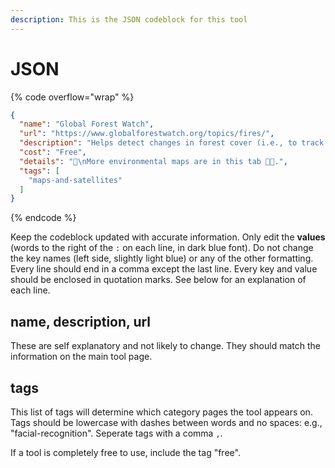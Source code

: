 ```yaml
---
description: This is the JSON codeblock for this tool
---
```


# JSON

{% code overflow="wrap" %}
```json
{
  "name": "Global Forest Watch",
  "url": "https://www.globalforestwatch.org/topics/fires/",
  "description": "Helps detect changes in forest cover (i.e., to track deforestation). Also includes Global Fire Watch (VIRSS data)",
  "cost": "Free",
  "details": "📍\nMore environmental maps are in this tab 🌳🐯.",
  "tags": [
    "maps-and-satellites"
  ]
}
```
{% endcode %}

Keep the codeblock updated with accurate information. Only edit the **values** (words to the right of the `:` on each line, in dark blue font). Do not change the key names (left side, slightly light blue) or any of the other formatting. Every line should end in a comma except the last line. Every key and value should be enclosed in quotation marks. See below for an explanation of each line.&#x20;

## name, description, url

These are self explanatory and not likely to change. They should match the information on the main tool page.

## tags

This list of tags will determine which category pages the tool appears on. Tags should be lowercase with dashes between words and no spaces: e.g., "facial-recognition". Seperate tags with a comma `,`.

If a tool is completely free to use, include the tag "free".

